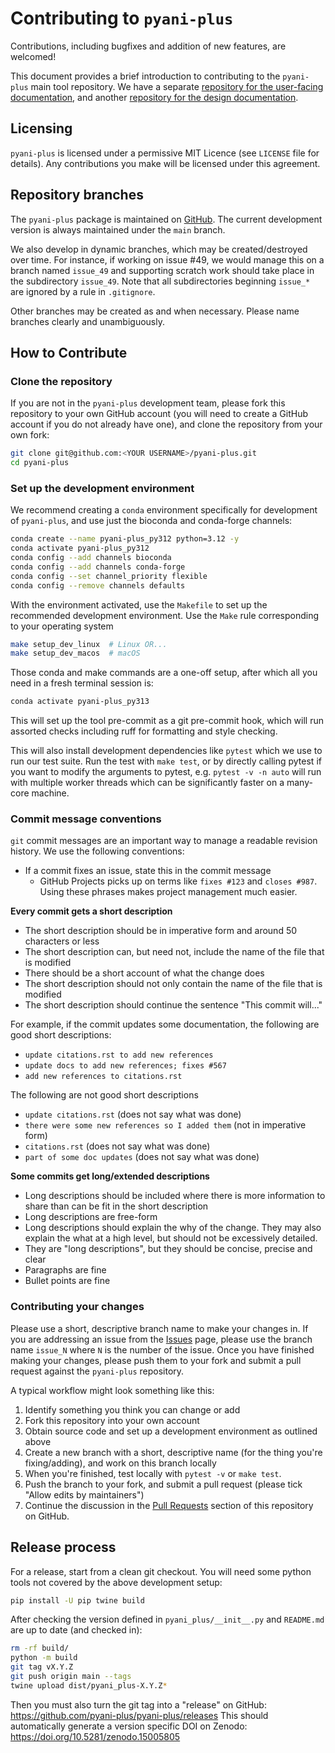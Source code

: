 # Contributing to `pyani-plus`

Contributions, including bugfixes and addition of new features, are welcomed!

This document provides a brief introduction to contributing to the `pyani-plus`
main tool repository. We have a separate [repository for the user-facing
documentation](https://github.com/pyani-plus/pyani-plus-docs), and another
[repository for the design
documentation](https://github.com/pyani-plus/design-documentation).

## Licensing

`pyani-plus` is licensed under a permissive MIT Licence (see `LICENSE` file for details). Any contributions you make will be licensed under this agreement.

## Repository branches

The `pyani-plus` package is maintained on [GitHub](https://github.com/pyani-plus/pyani-plus). The current development version is always maintained under the `main` branch.

We also develop in dynamic branches, which may be created/destroyed over time. For instance, if working on issue #49, we would manage this on a branch named `issue_49` and supporting scratch work should take place in the subdirectory `issue_49`. Note that all subdirectories beginning `issue_*` are ignored by a rule in `.gitignore`.

Other branches may be created as and when necessary. Please name branches clearly and unambiguously.

## How to Contribute

### Clone the repository

If you are not in the `pyani-plus` development team, please fork this repository to your own GitHub account (you will need to create a GitHub account if you do not already have one), and clone the repository from your own fork:

```bash
git clone git@github.com:<YOUR USERNAME>/pyani-plus.git
cd pyani-plus
```

### Set up the development environment

We recommend creating a `conda` environment specifically for development of `pyani-plus`, and use just the bioconda and conda-forge channels:

```bash
conda create --name pyani-plus_py312 python=3.12 -y
conda activate pyani-plus_py312
conda config --add channels bioconda
conda config --add channels conda-forge
conda config --set channel_priority flexible
conda config --remove channels defaults
```

With the environment activated, use the `Makefile` to set up the recommended development environment. Use the `Make` rule corresponding to your operating system

```bash
make setup_dev_linux  # Linux OR...
make setup_dev_macos  # macOS
```

Those conda and make commands are a one-off setup, after which all you need in a fresh terminal session is:

```bash
conda activate pyani-plus_py313
```

This will set up the tool pre-commit as a git pre-commit hook, which will run
assorted checks including ruff for formatting and style checking.

This will also install development dependencies like ``pytest`` which we use to run
our test suite. Run the test with ``make test``, or by directly calling pytest if
you want to modify the arguments to pytest, e.g. ``pytest -v -n auto`` will run with
multiple worker threads which can be significantly faster on a many-core machine.

### Commit message conventions

`git` commit messages are an important way to manage a readable revision history. We use the following conventions:

- If a commit fixes an issue, state this in the commit message
  - GitHub Projects picks up on terms like `fixes #123` and `closes #987`. Using these phrases makes project management much easier.

**Every commit gets a short description**

- The short description should be in imperative form and around 50 characters or less
- The short description can, but need not, include the name of the file that is modified
- There should be a short account of what the change does
- The short description should not only contain the name of the file that is modified
- The short description should continue the sentence "This commit will..."

For example, if the commit updates some documentation, the following are good short descriptions:

- `update citations.rst to add new references`
- `update docs to add new references; fixes #567`
- `add new references to citations.rst`

The following are not good short descriptions

- `update citations.rst` (does not say what was done)
- `there were some new references so I added them` (not in imperative form)
- `citations.rst` (does not say what was done)
- `part of some doc updates` (does not say what was done)

**Some commits get long/extended descriptions**

- Long descriptions should be included where there is more information to share than can be fit in the short description
- Long descriptions are free-form
- Long descriptions should explain the why of the change. They may also explain the what at a high level, but should not be excessively detailed.
- They are "long descriptions", but they should be concise, precise and clear
- Paragraphs are fine
- Bullet points are fine

### Contributing your changes

Please use a short, descriptive branch name to make your changes in. If you are addressing an issue from the [Issues](https://github.com/pyani-plus/pyani-plus/issues) page, please use the branch name `issue_N` where `N` is the number of the issue. Once you have finished making your changes, please push them to your fork and submit a pull request against the `pyani-plus` repository.

A typical workflow might look something like this:

1. Identify something you think you can change or add
2. Fork this repository into your own account
3. Obtain source code and set up a development environment as outlined above
4. Create a new branch with a short, descriptive name (for the thing you're fixing/adding), and work on this branch locally
5. When you're finished, test locally with `pytest -v` or `make test`.
6. Push the branch to your fork, and submit a pull request (please tick "Allow edits by maintainers")
7. Continue the discussion in the [Pull Requests](https://github.com/pyani-plus/pyani-plus/pulls) section of this repository on GitHub.

Release process
---------------

For a release, start from a clean git checkout. You will need some python tools not covered by the above development setup:

```bash
pip install -U pip twine build
```

After checking the version defined in `pyani_plus/__init__.py` and `README.md` are up to date (and checked in):

```bash
rm -rf build/
python -m build
git tag vX.Y.Z
git push origin main --tags
twine upload dist/pyani_plus-X.Y.Z*
```

Then you must also turn the git tag into a "release" on GitHub: https://github.com/pyani-plus/pyani-plus/releases
This should automatically generate a version specific DOI on Zenodo: https://doi.org/10.5281/zenodo.15005805
